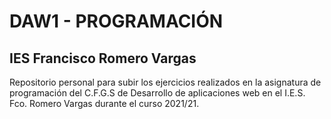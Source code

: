 # DAW1 - PROGRAMACIÓN
## IES Francisco Romero Vargas
Repositorio personal para subir los ejercicios realizados en la asignatura de programación del C.F.G.S de Desarrollo de aplicaciones web en el I.E.S. Fco. Romero Vargas durante el curso 2021/21.
